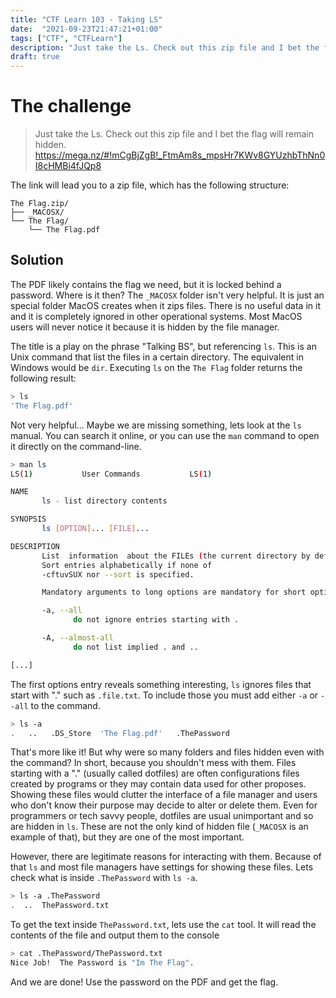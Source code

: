 ```yaml
---
title: "CTF Learn 103 - Taking LS"
date:  "2021-09-23T21:47:21+01:00"
tags: ["CTF", "CTFLearn"]
description: "Just take the Ls. Check out this zip file and I bet the flag will remain hidden."
draft: true
---
```


# The challenge

> Just take the Ls. Check out this zip file and I bet the flag will remain hidden. 
> https://mega.nz/#!mCgBjZgB!_FtmAm8s_mpsHr7KWv8GYUzhbThNn0I8cHMBi4fJQp8


The link will lead you to a zip file, which has the following structure:

```
The Flag.zip/
├── _MACOSX/ 
└── The Flag/
    └── The Flag.pdf
```

## Solution

The PDF likely contains the flag we need, but it is locked behind a password. Where is it then? The `_MACOSX` folder isn't very helpful. It is just an special folder MacOS creates when it zips files. There is no useful data in it and it is completely ignored in other operational systems. Most MacOS users will never notice it because it is hidden by the file manager.

The title is a play on the phrase "Talking BS", but referencing `ls`. This is an Unix command that list the files in a certain directory. The equivalent in Windows would be `dir`. Executing `ls` on the `The Flag` folder returns the following result:

```bash
> ls
'The Flag.pdf'
```

Not very helpful... Maybe we are missing something, lets look at the `ls` manual. You can search it online, or you can use the `man` command to open it directly on the command-line.

```bash
> man ls
LS(1)           User Commands           LS(1)

NAME
       ls - list directory contents

SYNOPSIS
       ls [OPTION]... [FILE]...

DESCRIPTION
       List  information  about the FILEs (the current directory by default).  
       Sort entries alphabetically if none of
       -cftuvSUX nor --sort is specified.

       Mandatory arguments to long options are mandatory for short options too.

       -a, --all
              do not ignore entries starting with .

       -A, --almost-all
              do not list implied . and ..

[...]
```

The first options entry reveals something interesting, `ls` ignores files that start with "." such as `.file.txt`. To include those you must add either `-a` or `--all` to the command.

```bash
> ls -a
.   ..   .DS_Store  'The Flag.pdf'   .ThePassword
```

That's more like it! But why were so many folders and files hidden even with the command? In short, because you shouldn't mess with them. Files starting with a "." (usually called dotfiles) are often configurations files created by programs or they may contain data used for other proposes. Showing these files would clutter the interface of a file manager and users who don't know their purpose may decide to alter or delete them. Even for programmers or tech savvy people, dotfiles are usual unimportant and so are hidden in `ls`. These are not the only kind of hidden file (`_MACOSX` is an example of that), but they are one of the most important.

However, there are legitimate reasons for interacting with them. Because of that `ls` and most file managers have settings for showing these files. Lets check what is inside `.ThePassword` with `ls -a`.

```bash
> ls -a .ThePassword
.  ..  ThePassword.txt
```

To get the text inside `ThePassword.txt`, lets use the `cat` tool. It will read the contents of the file and output them to the console

```bash
> cat .ThePassword/ThePassword.txt
Nice Job!  The Password is "Im The Flag".
```

And we are done! Use the password on the PDF and get the flag.
